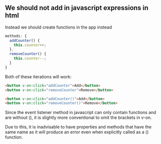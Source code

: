## We should not add in javascript expressions in html
Instead we should create functions in the app instead

```javascript
methods: {
  addCounter() {
    this.counter++;
  },
  removeCounter() {
    this.counter--;
  }
}
```

Both of these iterations will work:
```html
<button v-on:click="addCounter">Add</button>
<button v-on:click="removeCounter">Remove</button>

<button v-on:click="addCounter()">Add</button>
<button v-on:click="removeCounter()">Remove</button>
```
Since the event listener method in javascript can only contain functions and are without
(), it is slightly more conventional to omit the brackets in v-on.

Due to this, it is inadvisable to have properties and methods that have the same name as
it will produce an error even when explicitly called as a () function.